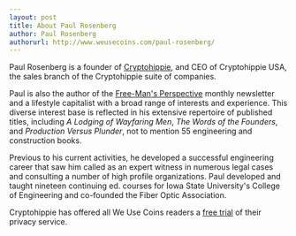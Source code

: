 ```yaml
---
layout: post
title: About Paul Rosenberg
author: Paul Rosenberg
authorurl: http://www.weusecoins.com/paul-rosenberg/
---
```

Paul Rosenberg is a founder of <a href="https://secure.cryptohippie.com/weusecoins.php">Cryptohippie</a>, and CEO of Cryptohippie USA, the sales branch of the Cryptohippie suite of companies. 
<p>
Paul is also the author of the <a href="http://freemansperspective.com">Free-Man's Perspective</a> monthly newsletter and a lifestyle capitalist with a broad range of interests and experience. This diverse interest base is reflected in his extensive repertoire of published titles, including <i>A Lodging of Wayfaring Men</i>, <i>The Words of the Founders</i>, and <i>Production Versus Plunder</i>, not to mention 55 engineering and construction books.
<p>
Previous to his current activities, he developed a successful engineering career that saw him called as an expert witness in numerous legal cases and consulting a number of high profile organizations. Paul developed and taught nineteen continuing ed. courses for Iowa State University's College of Engineering and co-founded the Fiber Optic Association.
<p>
Cryptohippie  has offered all We Use Coins readers a <a href="https://secure.cryptohippie.com/weusecoins.php">free trial</a> of their privacy service.